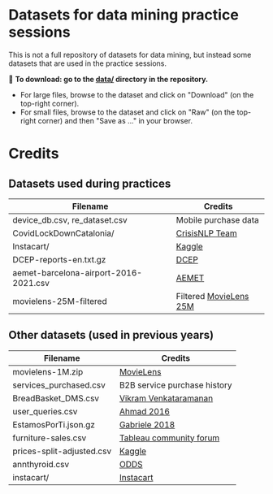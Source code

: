 # Datasets for data mining practice sessions

This is not a full repository of datasets for data mining, but instead some datasets that are used in the practice sessions.

:file_folder: **To download: go to the [data/](https://github.com/chatox/data-mining-course/tree/master/practicum/data) directory in the repository.**

* For large files, browse to the dataset and click on "Download" (on the top-right corner).
* For small files, browse to the dataset and click on "Raw" (on the top-right corner) and then "Save as ..." in your browser.

# Credits

## Datasets used during practices

| Filename | Credits |
|----------|--------|
| device_db.csv, re_dataset.csv | Mobile purchase data |
| CovidLockDownCatalonia/ | [CrisisNLP Team](https://crisisnlp.qcri.org/covid19) |
| Instacart/ | [Kaggle](https://www.kaggle.com/c/instacart-market-basket-analysis) |
| DCEP-reports-en.txt.gz | [DCEP](https://ec.europa.eu/jrc/en/language-technologies/dcep) |
| aemet-barcelona-airport-2016-2021.csv | [AEMET](https://opendata.aemet.es/centrodedescargas/inicio) |
| movielens-25M-filtered | Filtered [MovieLens 25M](https://grouplens.org/datasets/movielens/25m/) |

## Other datasets (used in previous years)

| Filename | Credits |
|----------|--------|
| movielens-1M.zip | [MovieLens](https://grouplens.org/datasets/movielens/1m/) |
| services_purchased.csv | B2B service purchase history |
| BreadBasket_DMS.csv | [Vikram Venkataramanan](https://github.com/viktree/curly-octo-chainsaw) |
| user_queries.csv | [Ahmad 2016](https://github.com/wasiahmad/aol_query_log_analysis) |
| EstamosPorTi.json.gz | [Gabriele  2018](https://archive.org/details/EstamosporTIOohmm2018032618831Ids) |
| furniture-sales.csv | [Tableau community forum](https://community.tableau.com/docs/DOC-1236) |
| prices-split-adjusted.csv | [Kaggle](https://www.kaggle.com/dgawlik/nyse) |
| annthyroid.csv | [ODDS](http://odds.cs.stonybrook.edu/annthyroid-dataset/) |
| instacart/ | [Instacart](https://www.kaggle.com/c/instacart-market-basket-analysis) |
